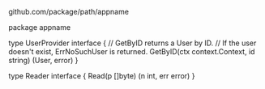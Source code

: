 github.com/package/path/appname

package appname

type UserProvider interface {
	// GetByID returns a User by ID.
	// If the user doesn't exist, ErrNoSuchUser is returned.
	GetByID(ctx context.Context, id string) (User, error)
}

type Reader interface {
	Read(p []byte) (n int, err error)
}
